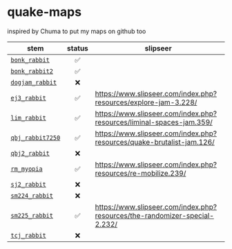 # quake-maps

inspired by Chuma to put my maps on github too

| stem                                       | status | slipseer                                                                   |
| ------------------------------------------ | :----: | -------------------------------------------------------------------------- |
| [`bonk_rabbit`](./maps/bonk_rabbit/)       |   ✅   |                                                                            |
| [`bonk_rabbit2`](./maps/bonk_rabbit2/)     |   ✅   |                                                                            |
| [`dogjam_rabbit`](./maps/dogjam_rabbit/)   |   ❌   |                                                                            |
| [`ej3_rabbit`](./maps/ej3_rabbit/)         |   ✅   | https://www.slipseer.com/index.php?resources/explore-jam-3.228/            |
| [`lim_rabbit`](./maps/lim_rabbit/)         |   ✅   | https://www.slipseer.com/index.php?resources/liminal-spaces-jam.359/       |
| [`qbj_rabbit7250`](./maps/qbj_rabbit7250/) |   ✅   | https://www.slipseer.com/index.php?resources/quake-brutalist-jam.126/      |
| [`qbj2_rabbit`](./maps/qbj2_rabbit/)       |   ❌   |                                                                            |
| [`rm_myopia`](./maps/rm_myopia/)           |   ✅   | https://www.slipseer.com/index.php?resources/re-mobilize.239/              |
| [`sj2_rabbit`](./maps/sj2_rabbit/)         |   ❌   |                                                                            |
| [`sm224_rabbit`](./maps/sm224_rabbit/)     |   ❌   |                                                                            |
| [`sm225_rabbit`](./maps/sm225_rabbit/)     |   ✅   | https://www.slipseer.com/index.php?resources/the-randomizer-special-2.232/ |
| [`tcj_rabbit`](./maps/tcj_rabbit/)         |   ❌   |                                                                            |

